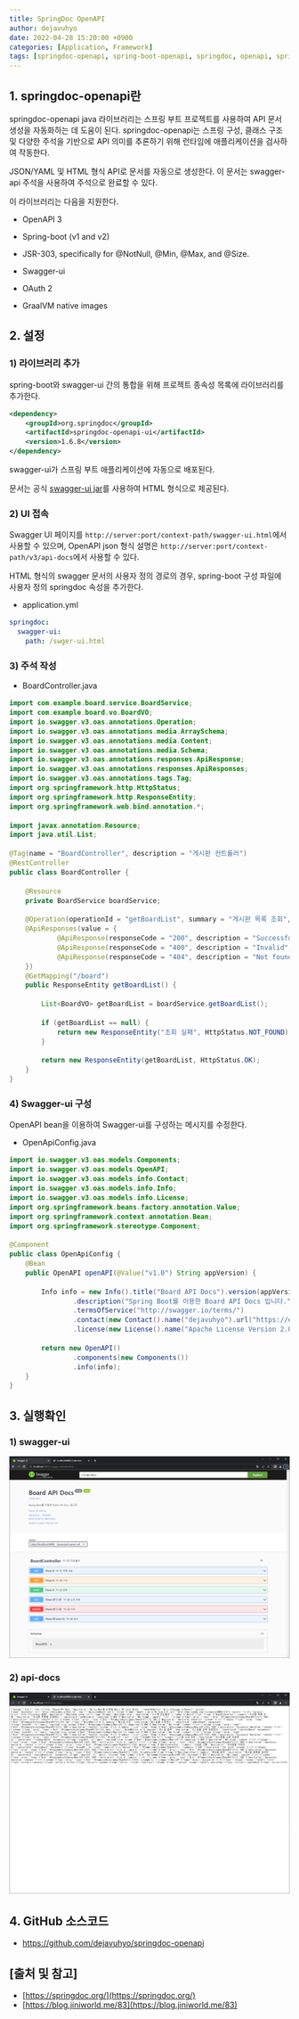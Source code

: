 ```yaml
---
title: SpringDoc OpenAPI
author: dejavuhyo
date: 2022-04-28 15:20:00 +0900
categories: [Application, Framework]
tags: [springdoc-openapi, spring-boot-openapi, springdoc, openapi, spring-openapi, swagger, spring-swagger, api-docs, swagger-api]
---
```


## 1. springdoc-openapi란
springdoc-openapi java 라이브러리는 스프링 부트 프로젝트를 사용하여 API 문서 생성을 자동화하는 데 도움이 된다. springdoc-openapi는 스프링 구성, 클래스 구조 및 다양한 주석을 기반으로 API 의미를 추론하기 위해 런타임에 애플리케이션을 검사하여 작동한다.

JSON/YAML 및 HTML 형식 API로 문서를 자동으로 생성한다. 이 문서는 swagger-api 주석을 사용하여 주석으로 완료할 수 있다.

이 라이브러리는 다음을 지원한다.

* OpenAPI 3

* Spring-boot (v1 and v2)

* JSR-303, specifically for @NotNull, @Min, @Max, and @Size.

* Swagger-ui

* OAuth 2

* GraalVM native images

## 2. 설정

### 1) 라이브러리 추가
spring-boot와 swagger-ui 간의 통합을 위해 프로젝트 종속성 목록에 라이브러리를 추가한다.

```xml
<dependency>
    <groupId>org.springdoc</groupId>
    <artifactId>springdoc-openapi-ui</artifactId>
    <version>1.6.8</version>
</dependency>
```

swagger-ui가 스프링 부트 애플리케이션에 자동으로 배포된다.

문서는 공식 [swagger-ui jar](https://github.com/swagger-api/swagger-ui)를 사용하여 HTML 형식으로 제공된다.

### 2) UI 접속
Swagger UI 페이지를 `http://server:port/context-path/swagger-ui.html`에서 사용할 수 있으며, OpenAPI json 형식 설명은 `http://server:port/context-path/v3/api-docs`에서 사용할 수 있다.

HTML 형식의 swagger 문서의 사용자 정의 경로의 경우, spring-boot 구성 파일에 사용자 정의 springdoc 속성을 추가한다.

* application.yml

```yml
springdoc:
  swagger-ui:
    path: /swger-ui.html
```

### 3) 주석 작성

* BoardController.java

```java
import com.example.board.service.BoardService;
import com.example.board.vo.BoardVO;
import io.swagger.v3.oas.annotations.Operation;
import io.swagger.v3.oas.annotations.media.ArraySchema;
import io.swagger.v3.oas.annotations.media.Content;
import io.swagger.v3.oas.annotations.media.Schema;
import io.swagger.v3.oas.annotations.responses.ApiResponse;
import io.swagger.v3.oas.annotations.responses.ApiResponses;
import io.swagger.v3.oas.annotations.tags.Tag;
import org.springframework.http.HttpStatus;
import org.springframework.http.ResponseEntity;
import org.springframework.web.bind.annotation.*;

import javax.annotation.Resource;
import java.util.List;

@Tag(name = "BoardController", description = "게시판 컨트롤러")
@RestController
public class BoardController {

    @Resource
    private BoardService boardService;

    @Operation(operationId = "getBoardList", summary = "게시판 목록 조회", description = "게시판 목록을 조회한다.", tags = {"BoardController"})
    @ApiResponses(value = {
            @ApiResponse(responseCode = "200", description = "Successful Operation", content = @Content(array = @ArraySchema(schema = @Schema(implementation = BoardVO.class)))),
            @ApiResponse(responseCode = "400", description = "Invalid", content = @Content(array = @ArraySchema(schema = @Schema(implementation = BoardVO.class)))),
            @ApiResponse(responseCode = "404", description = "Not found", content = @Content(array = @ArraySchema(schema = @Schema(implementation = BoardVO.class))))
    })
    @GetMapping("/board")
    public ResponseEntity getBoardList() {

        List<BoardVO> getBoardList = boardService.getBoardList();

        if (getBoardList == null) {
            return new ResponseEntity("조회 실패", HttpStatus.NOT_FOUND);
        }

        return new ResponseEntity(getBoardList, HttpStatus.OK);
    }
}
```

### 4) Swagger-ui 구성
OpenAPI bean을 이용하여 Swagger-ui를 구성하는 메시지를 수정한다.

* OpenApiConfig.java

```java
import io.swagger.v3.oas.models.Components;
import io.swagger.v3.oas.models.OpenAPI;
import io.swagger.v3.oas.models.info.Contact;
import io.swagger.v3.oas.models.info.Info;
import io.swagger.v3.oas.models.info.License;
import org.springframework.beans.factory.annotation.Value;
import org.springframework.context.annotation.Bean;
import org.springframework.stereotype.Component;

@Component
public class OpenApiConfig {
    @Bean
    public OpenAPI openAPI(@Value("v1.0") String appVersion) {

        Info info = new Info().title("Board API Docs").version(appVersion)
                .description("Spring Boot를 이용한 Board API Docs 입니다.")
                .termsOfService("http://swagger.io/terms/")
                .contact(new Contact().name("dejavuhyo").url("https://dejavuhyo.github.io/").email("dejavuhyo@gmail.com"))
                .license(new License().name("Apache License Version 2.0").url("http://www.apache.org/licenses/LICENSE-2.0"));

        return new OpenAPI()
                .components(new Components())
                .info(info);
    }
}
```

## 3. 실행확인

### 1) swagger-ui

![swagger-ui](/assets/img/2022-04-28-springdoc-openapi/swagger-ui.png)

### 2) api-docs

![api-docs](/assets/img/2022-04-28-springdoc-openapi/api-docs.png)

## 4. GitHub 소스코드

* <https://github.com/dejavuhyo/springdoc-openapi>

## [출처 및 참고]
* [https://springdoc.org/](https://springdoc.org/)
* [https://blog.jiniworld.me/83](https://blog.jiniworld.me/83)
